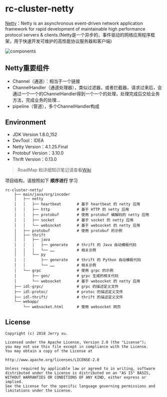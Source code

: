 # rc-cluster-netty

[Netty](https://github.com/netty/netty)：Netty is an asynchronous event-driven network application framework for rapid development of maintainable high performance protocol servers & clients.(Netty是一个异步的，事件驱动的网络应用程序框架，用于快速开发可维护的高性能协议服务器和客户端)

![components](http://netty.io/images/components.png)

## Netty重要组件

* Channel（通道）：相当于一个链接
* ChannelHandler（通道处理器），类似过滤器，或者拦截器，请求过来后，会通过一个一个的ChannelHandler得到一个一个的处理，处理完成后交给业务方法，完成业务的处理...
* pipeline（管道），多个ChannelHandler构成

## Environment

* JDK Version 1.8.0_152
* DevTool：IDEA
* Netty Version：4.1.25.Final
* Protobuf Version：3.10.0
* Thrift Version：0.13.0

> RoadMap 和详细知识笔记请查看[Wiki](https://github.com/RootCluster/rc_netty/wiki)

项目结构，请按照如下 **顺序进行** 学习

```
rc-cluster-netty/
    ├── main/java/org/incoder
    │   ├── netty
    │   │   ├── heartbeat       # 基于 heartbeat 的 netty 应用
    │   │   ├── http            # 基于 HTTP 的 netty 应用
    │   │   ├── protobuf        # 使用 protobuf 编解码的 netty 应用
    │   │   ├── socket          # 基于 socket 的 netty 应用
    │   │   └── websocket       # 基于 websocket 的 netty 应用
    │   ├── protobuf            # 使用 protobuf 的示例
    │   ├── thrift              
    │   │   ├── java
    │   │   │   ├── generate    # thrift 的 Java 自动模板代码
    │   │   │   └── ……          # 相关示例
    │   │   └── py
    │   │       ├── generate    # thrift 的 Python 自动模板代码
    │   │       └── ……          # 相关示例
    │   └── grpc                # 使用 grpc 的示例
    │       ├── gen/            # grpc 生成的相关代码
    │       └── websocket       # 基于 websocket 的 netty 应用
    ├── idl-grpc/               # grpc 的描述定义文件
    ├── idl-protoc/             # protoc 的描述定义文件
    ├── idl-thrift/             # thrift 的描述定义文件
    └── webapp/
        └── websocket.html      # 使用 websocket 网页
```

## License
```
Copyright (c) 2018 Jerry xu.

Licensed under the Apache License, Version 2.0 (the "License");
you may not use this file except in compliance with the License.
You may obtain a copy of the License at

http://www.apache.org/licenses/LICENSE-2.0

Unless required by applicable law or agreed to in writing, software
distributed under the License is distributed on an "AS IS" BASIS,
WITHOUT WARRANTIES OR CONDITIONS OF ANY KIND, either express or implied.
See the License for the specific language governing permissions and
limitations under the License.
```